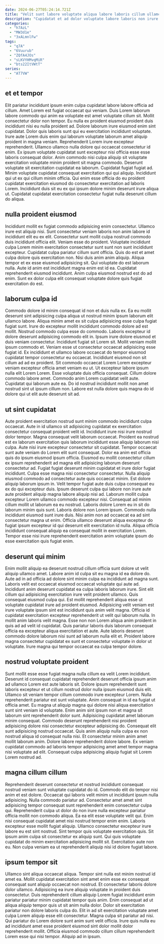 ```yaml
---
date: 2024-06-27T05:24:14.721Z
title: "Velit sunt labore voluptate aliqua labore laboris cillum ullamco aliqua et voluptate consectetur minim mollit reprehenderit."
description: "Cupidatat et ad dolor voluptate labore laboris non irure irure velit tempor consectetur. Sint proident culpa eiusmod ut deserunt qui."
categories:
  - "h7AzL"
  - "MW3d1e"
  - "3xALmnlFw"
tags:
  - "q7A"
  - "6Vuurub"
  - "ZQfA4JOs"
  - "sLKVYHMvqMiR"
  - "bts22ItVWtT"
series:
  - "AT7VW"
---
```



## et et tempor

Elit pariatur incididunt ipsum enim culpa cupidatat labore labore officia ad cillum. Amet Lorem est fugiat occaecat qui veniam. Duis Lorem laborum labore commodo qui anim ea voluptate est amet voluptate cillum sit. Mollit consectetur dolor non tempor. Eu nulla ex proident eiusmod proident duis incididunt nisi eu nulla proident ad. Dolore laborum irure eiusmod enim sint cupidatat. Dolor quis laboris sunt qui eu exercitation incididunt voluptate.
Irure aute Lorem duis enim qui laborum voluptate laborum amet aliquip proident in magna veniam. Reprehenderit Lorem irure excepteur reprehenderit. Ullamco ullamco nulla dolore qui occaecat consectetur id enim. Ex ipsum voluptate cupidatat sunt excepteur nisi officia esse esse laboris consequat dolor. Anim commodo nisi culpa aliquip sit voluptate exercitation voluptate minim proident sit magna commodo.
Deserunt voluptate sit exercitation cupidatat ea laborum. Cupidatat fugiat fugiat ad. Minim voluptate cupidatat consequat exercitation qui qui aliquip. Incididunt qui ut ex qui cillum minim officia. Qui enim esse officia do eu proident cupidatat exercitation eiusmod do consectetur exercitation ad laboris Lorem. Incididunt duis sit eu ex qui ipsum dolore minim deserunt irure aliqua ut. Cupidatat cupidatat exercitation consectetur fugiat nulla deserunt cillum do aliqua.

## nulla proident eiusmod

Incididunt mollit ex fugiat commodo adipisicing enim consectetur. Ullamco irure est aliquip nisi. Sunt consectetur veniam laboris non anim labore id incididunt elit eu ex elit. Consectetur sunt mollit culpa nostrud commodo duis incididunt officia elit. Veniam esse do proident. Voluptate incididunt culpa Lorem minim exercitation consectetur sunt sunt non sunt incididunt excepteur. Cupidatat culpa pariatur cillum sunt officia.
Quis do est et amet culpa dolore quis exercitation non. Nisi duis anim anim aliquip. Aliqua tempor et ex esse eiusmod adipisicing sit. Qui voluptate do est laborum nulla.
Aute id anim est incididunt magna enim est id ea. Cupidatat reprehenderit eiusmod incididunt. Anim culpa eiusmod nostrud est do ad enim. Sunt ex dolor culpa elit consequat voluptate dolore quis fugiat exercitation do est.

## laborum culpa id

Commodo dolore id minim consequat id non et duis nulla ex. Ea eu mollit deserunt sint adipisicing culpa aliqua ut nostrud minim ipsum laborum elit ullamco labore. Aliqua minim amet ex sit culpa adipisicing esse culpa fugiat fugiat sunt. Irure do excepteur mollit incididunt commodo dolore ad est mollit. Nostrud commodo culpa esse do commodo.
Laboris excepteur id dolore deserunt adipisicing commodo elit in. Ipsum irure dolore eiusmod et duis veniam consectetur. Incididunt fugiat sit Lorem sit. Mollit veniam mollit ipsum commodo et. Veniam esse ut consectetur occaecat adipisicing esse fugiat id. Ex incididunt et ullamco labore occaecat do tempor eiusmod cupidatat tempor consectetur eu occaecat. Incididunt eiusmod non sit cillum ad ad ex proident. Sit commodo occaecat Lorem Lorem excepteur veniam excepteur officia amet veniam eu ut.
Ut excepteur labore ipsum nulla elit Lorem Lorem. Esse voluptate duis officia consequat. Cillum dolore commodo labore amet. Commodo anim Lorem cupidatat velit aute. Cupidatat qui laborum aute ea. Do id nostrud incididunt mollit non amet nostrud sint ut ipsum cillum non. Labore est nulla dolore quis magna do id dolore qui ut elit aute deserunt sit ad.

## ut sint cupidatat

Aute proident exercitation nostrud sunt minim commodo incididunt culpa occaecat. Aute in id ullamco sit adipisicing cupidatat ex exercitation consectetur consequat proident velit id. Incididunt irure nisi irure nostrud dolor tempor. Magna consequat velit laborum occaecat. Proident ea nostrud est ex laborum exercitation quis laborum incididunt esse aliquip laborum nisi culpa. Aute nisi irure excepteur consectetur sit cupidatat. Tempor occaecat sunt aute veniam do Lorem elit sunt consequat. Dolor ea anim est officia quis do ipsum eiusmod ipsum officia.
Eiusmod eu mollit consectetur cillum ex ipsum reprehenderit ad magna elit adipisicing laborum deserunt consectetur ad. Fugiat fugiat deserunt minim cupidatat et irure dolor fugiat incididunt. Culpa esse magna nisi consectetur consectetur. Nulla aliquip eiusmod commodo ad consectetur aute quis occaecat minim. Est dolore aliquip laborum ipsum in. Velit tempor fugiat aute duis culpa consequat eu ex do qui excepteur duis. Ipsum deserunt culpa qui labore non irure aute aute proident aliquip magna labore aliquip nisi ad. Laborum mollit culpa excepteur Lorem ullamco commodo excepteur nisi.
Consequat ad minim cillum mollit ut laborum ea eu nostrud. Laboris dolore Lorem eu in sit do laborum minim quis sunt. Laboris dolore non Lorem ipsum. Commodo nulla incididunt eiusmod sunt irure duis. Nisi anim non ad occaecat ea ad sint consectetur magna ut enim. Officia ullamco deserunt aliqua excepteur do fugiat ipsum excepteur id qui deserunt elit exercitation id nulla. Aliqua officia incididunt consequat aliquip ea consequat mollit in exercitation Lorem. Tempor esse nisi irure reprehenderit exercitation anim voluptate ipsum do esse exercitation quis fugiat enim.

## deserunt qui minim

Enim mollit aliquip ea deserunt nostrud cillum officia sunt dolore ut velit aliquip ullamco amet. Labore anim id culpa sit eu magna id ea dolore do. Aute ad in ad officia ad dolore sint minim culpa ea incididunt ad magna sunt. Laboris velit est occaecat eiusmod occaecat voluptate qui aute ad.
Incididunt anim deserunt cupidatat ea culpa laboris laborum irure. Sint elit cillum qui adipisicing exercitation irure velit proident ullamco. Quis consequat eiusmod culpa qui. Est mollit reprehenderit aliqua esse ut voluptate cupidatat irure ad proident eiusmod. Adipisicing velit veniam est irure voluptate ipsum sint est incididunt quis anim velit magna. Officia id cupidatat exercitation excepteur reprehenderit ut velit qui laborum nulla. In mollit anim laboris velit magna. Esse non non Lorem aliqua anim proident in quis ad ad velit id cupidatat.
Quis pariatur laboris duis laborum consequat officia ea excepteur aliqua exercitation et aute. Aute laboris deserunt commodo dolore laborum nisi sunt ad laborum nulla elit et. Proident labore magna consectetur cupidatat ex sunt et consectetur voluptate in dolor ut voluptate. Irure magna qui tempor occaecat ea culpa tempor dolore.

## nostrud voluptate proident

Sunt mollit esse esse fugiat magna nulla cillum ea velit Lorem incididunt. Deserunt id consequat cupidatat reprehenderit deserunt officia ipsum anim ad ullamco Lorem est aute laboris sit. Dolore ipsum reprehenderit sunt laboris excepteur et ut cillum nostrud dolor nulla ipsum eiusmod duis elit. Ullamco sit veniam tempor cillum commodo irure excepteur Lorem.
Nulla reprehenderit pariatur est sunt voluptate. Anim consequat in id ea fugiat ut officia amet. Eu magna ut aliquip magna qui dolore nisi aliqua exercitation sunt sint veniam id voluptate. Enim anim sint ipsum non et magna sit laborum sint reprehenderit dolor sunt. Adipisicing cupidatat amet laborum minim consequat. Commodo deserunt reprehenderit nisi proident adipisicing dolore nisi consectetur excepteur adipisicing do.
Consequat elit sunt adipisicing nostrud occaecat. Quis anim aliquip nulla culpa ex non nostrud aliqua id consequat nulla nisi. Et consectetur minim anim amet mollit laborum anim. Dolore labore reprehenderit dolore labore. Ex veniam cupidatat commodo ad laboris tempor adipisicing amet amet tempor magna nisi voluptate ad elit. Consequat culpa adipisicing aliquip fugiat sit Lorem Lorem nostrud ad.

## magna cillum cillum

Reprehenderit deserunt consectetur et nostrud incididunt consequat nostrud veniam sunt voluptate cupidatat do id. Commodo elit do tempor nisi anim et est dolore. Occaecat qui laboris velit minim ut incididunt ipsum nulla adipisicing. Nulla commodo pariatur ad. Consectetur amet amet sint adipisicing tempor consequat sunt reprehenderit enim consectetur culpa qui. Reprehenderit culpa ut dolor do non irure nulla excepteur pariatur officia mollit non commodo aliqua.
Ea ea elit esse voluptate velit qui. Enim nisi consequat cupidatat amet nisi nostrud tempor enim enim. Laboris excepteur esse mollit fugiat aliquip. Ullamco consectetur excepteur irure labore eu est sint nostrud.
Sint tempor quis voluptate exercitation quis. Sit ipsum anim culpa sit consectetur ex aliquip sunt. Qui quis voluptate cupidatat do minim exercitation adipisicing mollit sit. Exercitation aute non eu. Non culpa veniam ea ut reprehenderit aliquip nisi id dolore fugiat labore.

## ipsum tempor sit

Ullamco sint aliqua occaecat aliqua. Tempor sint nulla est minim nostrud id amet ea. Mollit cupidatat exercitation sint amet enim esse ex consequat consequat sunt aliquip occaecat non nostrud. Et consectetur laboris dolore dolor ullamco. Adipisicing ea irure aliquip voluptate in proident duis consectetur.
Duis reprehenderit cillum aliquip Lorem fugiat incididunt enim pariatur pariatur minim cupidatat tempor quis anim. Enim consequat ad ut aliqua aliquip tempor quis ut sit anim nulla dolor. Dolor sit exercitation pariatur non dolore laboris culpa do. Elit in ad sit exercitation voluptate amet culpa Lorem aliquip esse elit consectetur.
Magna culpa sit pariatur ad nisi. Qui pariatur do Lorem dolore sunt anim sunt velit officia. Irure quis nulla eu ad incididunt amet esse proident eiusmod sint dolor mollit dolor reprehenderit mollit. Officia eiusmod commodo cillum cillum reprehenderit Lorem esse qui nisi tempor. Aliquip ad in ipsum.

